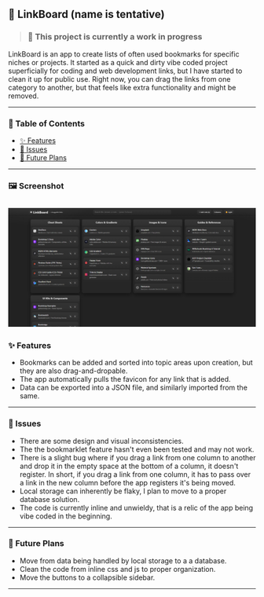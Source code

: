 ## 🔗 LinkBoard  (name is tentative) 
> ### 🚧 This project is currently a work in progress

LinkBoard is an app to create lists of often used bookmarks for specific niches or projects. It started as a quick and dirty vibe coded project superficially for coding and web development links, but I have started to clean it up for public use. Right now, you can drag the links from one category to another, but that feels like extra functionality and might be removed.

---

### 📑 Table of Contents
- [✨ Features](#-features)
- [🐞 Issues](#-issues)
- [🧭 Future Plans](#-future-plans)

---
### 🖼️ Screenshot
![App screenshot](https://raw.githubusercontent.com/KevanMacGee/LinkBoard/refs/heads/master/screenshots/Screenshot2025-09-26-192559.png)
---

### ✨ Features
- Bookmarks can be added and sorted into topic areas upon creation, but they are also drag-and-dropable.
- The app automatically pulls the favicon for any link that is added.
- Data can be exported into a JSON file, and similarly imported from the same.

---

### 🐞 Issues
- There are some design and visual inconsistencies.
- The the bookmarklet feature hasn't even been tested and may not work.
- There is a slight bug where if you drag a link from one column to another and drop it in the empty space at the bottom of a column, it doesn't register. In short, if you drag a link from one column, it has to pass over a link in the new column before the app registers it's being moved.
- Local storage can inherently be flaky, I plan to move to a proper database solution.
- The code is currently inline and unwieldy, that is a relic of the app being vibe coded in the beginning.

---

### 🧭 Future Plans
- Move from data being handled by local storage to a a database.
- Clean the code from inline css and js to proper organization.
- Move the buttons to a collapsible sidebar.

---


